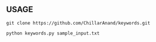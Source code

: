 ## USAGE


    git clone https://github.com/ChillarAnand/keywords.git

    python keywords.py sample_input.txt


